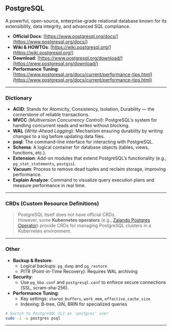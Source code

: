 ## PostgreSQL
A powerful, open-source, enterprise-grade relational database known for its extensibility, data integrity, and advanced SQL compliance.

- **Official Docs**: [https://www.postgresql.org/docs/](https://www.postgresql.org/docs/)
- **Wiki & HOWTOs**: [https://wiki.postgresql.org/](https://wiki.postgresql.org/)
- **Download**: [https://www.postgresql.org/download/](https://www.postgresql.org/download/)
- **Performance Tuning**: [https://www.postgresql.org/docs/current/performance-tips.html](https://www.postgresql.org/docs/current/performance-tips.html)

---

### Dictionary

- **ACID**: Stands for Atomicity, Consistency, Isolation, Durability — the cornerstone of reliable transactions.
- **MVCC** (*Multiversion Concurrency Control*): PostgreSQL’s system for handling concurrent reads and writes without blocking.
- **WAL** (*Write-Ahead Logging*): Mechanism ensuring durability by writing changes to a log before updating data files.
- **psql**: The command-line interface for interacting with PostgreSQL.
- **Schema**: A logical container for database objects (tables, views, functions, etc.).
- **Extension**: Add-on modules that extend PostgreSQL’s functionality (e.g., `pg_stat_statements`, `postgis`).
- **Vacuum**: Process to remove dead tuples and reclaim storage, improving performance.
- **Explain Analyze**: Command to visualize query execution plans and measure performance in real time.

---

### CRDs (Custom Resource Definitions)

> PostgreSQL itself does not have official CRDs.  
> However, some **Kubernetes operators** (e.g., [Zalando Postgres Operator](https://github.com/zalando/postgres-operator)) provide CRDs for managing PostgreSQL clusters in a Kubernetes environment.

---

### Other

- **Backup & Restore**:
  - Logical backups: `pg_dump` and `pg_restore`
  - PITR (Point-in-Time Recovery): Requires WAL archiving
- **Security**:
  - Use `pg_hba.conf` and `postgresql.conf` to enforce secure connections (SSL, scram-sha-256).
- **Performance Tuning**:
  - Key settings: `shared_buffers`, `work_mem`, `effective_cache_size`
  - Indexing: B-tree, GIN, BRIN for specialized queries

```sh
# Switch to PostgreSQL CLI as 'postgres' user
sudo -i -u postgres psql
```

---
